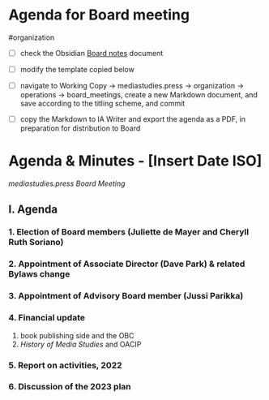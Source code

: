 # Agenda for Board meeting

#organization

- [ ] check the Obsidian [Board notes](obsidian://open?vault=scholarship&file=board-notes) document
- [ ] modify the template copied below
- [ ] navigate to Working Copy -> mediastudies.press -> organization -> operations -> board_meetings, create a new Markdown document, and save according to the titling scheme, and commit
- [ ] copy the Markdown to IA Writer and export the agenda as a PDF, in preparation for distribution to Board



# Agenda & Minutes - [Insert Date ISO]

*mediastudies.press Board Meeting*

## I. Agenda

### 1. Election of Board members (Juliette de Mayer and Cheryll Ruth Soriano)

### 2. Appointment of Associate Director (Dave Park) & related Bylaws change

### 3. Appointment of Advisory Board member (Jussi Parikka)

### 4. Financial update

1. book publishing side and the OBC
2. *History of Media Studies* and OACIP

### 5. Report on activities, 2022

### 6. Discussion of the 2023 plan



